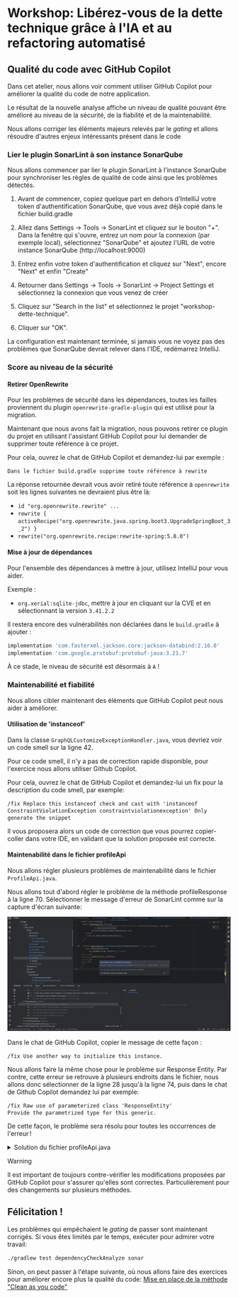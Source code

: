 # Workshop: Libérez-vous de la dette technique grâce à l'IA et au refactoring automatisé

## Qualité du code avec GitHub Copilot

Dans cet atelier, nous allons voir comment utiliser GitHub Copilot pour améliorer la qualité du code de notre application.

Le résultat de la nouvelle analyse affiche un niveau de qualité pouvant être amélioré au niveau de la sécurité, de la fiabilité et de la maintenabilité.

Nous allons corriger les éléments majeurs relevés par le *gating* et allons résoudre d'autres enjeux intéressants présent dans le code

### Lier le plugin SonarLint à son instance SonarQube

Nous allons commencer par lier le plugin SonarLint à l'instance SonarQube pour synchroniser les règles de qualité de code ainsi que les problèmes détectés.

1. Avant de commencer, copiez quelque part en dehors d'IntelliJ votre token d'authentification SonarQube, que vous avez déjà copié dans le fichier build.gradle

2. Allez dans Settings → Tools → SonarLint et cliquez sur le bouton "+". Dans la fenêtre qui s'ouvre, entrez un nom pour la connexion (par exemple local), sélectionnez "SonarQube" et ajoutez l'URL de votre instance SonarQube (http://localhost:9000)
3. Entrez enfin votre token d'authentification et cliquez sur "Next", encore "Next" et enfin "Create"
4. Retourner dans Settings → Tools → SonarLint → Project Settings et sélectionnez la connexion que vous venez de créer
5. Cliquez sur "Search in the list" et sélectionnez le projet "workshop-dette-technique". 
6. Cliquer sur "OK".

La configuration est maintenant terminée, si jamais vous ne voyez pas des problèmes que SonarQube devrait relever dans l'IDE, redémarrez IntelliJ. 

### Score au niveau de la sécurité
#### Retirer OpenRewrite

Pour les problèmes de sécurité dans les dépendances, toutes les failles proviennent du plugin `openrewrite-gradle-plugin` qui est utilisé pour la migration.

Maintenant que nous avons fait la migration, nous pouvons retirer ce plugin du projet en utilisant l'assistant GitHub Copilot pour lui demander de supprimer toute référence à ce projet.

Pour cela, ouvrez le chat de GitHub Copilot et demandez-lui par exemple :

```
Dans le fichier build.gradle supprime toute référence à rewrite
```

La réponse retournée devrait vous avoir retiré toute référence à `openrewrite` soit les lignes suivantes ne devraient plus être là: 

- `id "org.openrewrite.rewrite" ...`
- `rewrite { activeRecipe("org.openrewrite.java.spring.boot3.UpgradeSpringBoot_3_2") }`
- `rewrite("org.openrewrite.recipe:rewrite-spring:5.8.0")`

#### Mise à jour de dépendances

Pour l'ensemble des dépendances à mettre à jour, utilisez IntelliJ pour vous aider.

Exemple : 
- `org.xerial:sqlite-jdbc`, mettre à jour en cliquant sur la CVE et en sélectionnant la version `3.41.2.2`

Il restera encore des vulnérabilités non déclarées dans le `build.gradle` à ajouter : 

```groovy
implementation 'com.fasterxml.jackson.core:jackson-databind:2.16.0'
implementation 'com.google.protobuf:protobuf-java:3.21.7'
```

À ce stade, le niveau de sécurité est désormais à `A` !

### Maintenabilité et fiabilité

Nous allons cibler maintenant des éléments que GitHub Copilot peut nous aider à améliorer.

#### Utilisation de 'instanceof'

Dans la classe `GraphQLCustomizeExceptionHandler.java`, vous devriez voir un code smell sur la ligne 42.

Pour ce code smell, il n'y a pas de correction rapide disponible, pour l'exercice nous allons utiliser Github Copilot.

Pour cela, ouvrez le chat de GitHub Copilot et demandez-lui un fix pour la description du code smell, par exemple:

```
/fix Replace this instanceof check and cast with 'instanceof ConstraintViolationException constraintviolationexception' Only generate the snippet
```

Il vous proposera alors un code de correction que vous pourrez copier-coller dans votre IDE, en validant que la solution proposée est correcte.


#### Maintenabilité dans le fichier profileApi 

Nous allons régler plusieurs problèmes de maintenabilité dans le fichier `ProfileApi.java`. 

Nous allons tout d'abord régler le problème de la méthode profileResponse à la ligne 70. Sélectionner le message d'erreur de SonarLint comme sur la capture d'écran suivante: 

![profileApi](profileApi.png)

Dans le chat de GitHub Copilot, copier le message de cette façon : 

```
/fix Use another way to initialize this instance.
```

Nous allons faire la même chose pour le problème sur Response Entity. Par contre, cette erreur se retrouve à plusieurs endroits dans le fichier, nous allons donc sélectionner de la ligne 28 jusqu'à la ligne 74, puis dans le chat de Github Copilot demandez lui par exemple:

```
/fix Raw use of parameterized class 'ResponseEntity' 
Provide the parametrized type for this generic.
```

De cette façon, le problème sera résolu pour toutes les occurrences de l'erreur !

<details>
    <summary>Solution du fichier profileApi.java</summary>
    
```java
    @GetMapping
    public ResponseEntity<HashMap<String, ProfileData>> getProfile(
        @PathVariable String username, @AuthenticationPrincipal User user) {
      return profileQueryService
          .findByUsername(username, user)
          .map(this::profileResponse)
          .orElseThrow(ResourceNotFoundException::new);
    }
    
    @PostMapping(path = "follow")
    public ResponseEntity<HashMap<String, ProfileData>> follow(
        @PathVariable String username, @AuthenticationPrincipal User user) {
      return userRepository
          .findByUsername(username)
          .map(
              target -> {
                FollowRelation followRelation = new FollowRelation(user.getId(), target.getId());
                userRepository.saveRelation(followRelation);
                return profileResponse(profileQueryService.findByUsername(username, user).get());
              })
          .orElseThrow(ResourceNotFoundException::new);
    }
    
    @DeleteMapping(path = "follow")
    public ResponseEntity<HashMap<String, ProfileData>> unfollow(
        @PathVariable String username, @AuthenticationPrincipal User user) {
      Optional<User> userOptional = userRepository.findByUsername(username);
      if (userOptional.isPresent()) {
        User target = userOptional.get();
        return userRepository
            .findRelation(user.getId(), target.getId())
            .map(
                relation -> {
                  userRepository.removeRelation(relation);
                  return profileResponse(profileQueryService.findByUsername(username, user).get());
                })
            .orElseThrow(ResourceNotFoundException::new);
      } else {
        throw new ResourceNotFoundException();
      }
    }
    
    private ResponseEntity<HashMap<String, ProfileData>> profileResponse(ProfileData profile) {
      HashMap<String, ProfileData> map = new HashMap<>();
      map.put("profile", profile);
    
      return ResponseEntity.ok(map);
    }
```
</details>

> [!WARNING]
Il est important de toujours contre-vérifier les modifications proposées par GitHub Copilot pour s'assurer qu'elles sont correctes. Particulièrement pour des changements sur plusieurs méthodes.

## Félicitation !

Les problèmes qui empêchaient le *gating* de passer sont maintenant corrigés. Si vous êtes limités par le temps, exécuter pour admirer votre travail:

```bash
./gradlew test dependencyCheckAnalyze sonar 
```

Sinon, on peut passer à l'étape suivante, où nous allons faire des exercices pour améliorer encore plus la qualité du code: [Mise en place de la méthode "Clean as you code"](COMPLEXITY.md)

